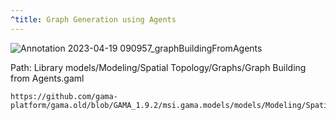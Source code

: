 ```yaml
---
^title: Graph Generation using Agents
---
```


![Annotation 2023-04-19 090957_graphBuildingFromAgents](https://user-images.githubusercontent.com/4437331/232999591-0cab90df-0e06-4c94-89d7-b9bf7d8765bb.png)

Path: Library models/Modeling/Spatial Topology/Graphs/Graph Building from Agents.gaml

```gaml reference
https://github.com/gama-platform/gama.old/blob/GAMA_1.9.2/msi.gama.models/models/Modeling/Spatial%20Topology/Graphs/models/Graph%20Building%20From%20Agents.gaml
```
